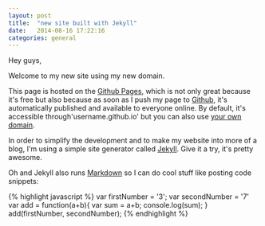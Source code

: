 ```yaml
---
layout: post
title:  "new site built with Jekyll"
date:   2014-08-16 17:22:16
categories: general
---
```

Hey guys,

Welcome to my new site using my new domain.

This page is hosted on the [Github Pages][gitpages], which is not only great because it's free but also because as soon as I push my page to [Github][github], it's automatically published and available to everyone online. By default, it's accessible through'username.github.io' but you can also use [your own domain][gitpages cdom].

In order to simplify the development and to make my website into more of a blog, I'm using a simple site generator called [Jekyll][jekyll]. Give it a try, it's pretty awesome.

Oh and Jekyll also runs [Markdown][markdown] so I can do cool stuff like posting code snippets:

{% highlight javascript %}
var firstNumber = '3';
var secondNumber = '7'
var add = function(a+b){
  var sum = a+b;
  console.log(sum);
}
add(firstNumber, secondNumber);
{% endhighlight %}

[jekyll]:     http://jekyllrb.com
[github]:     https://github.com
[gitpages]:   https://pages.github.com/
[gitpages cdom]:   https://help.github.com/articles/setting-up-a-custom-domain-with-github-pages
[markdown]: http://daringfireball.net/projects/markdown/
